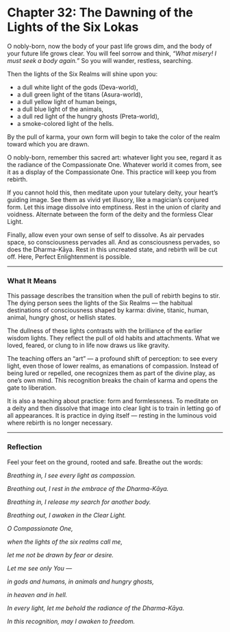 # Chapter 32: The Dawning of the Lights of the Six Lokas

O nobly-born, now the body of your past life grows dim, and the body of your future life grows clear. You will feel sorrow and think, *“What misery! I must seek a body again.”* So you will wander, restless, searching.

Then the lights of the Six Realms will shine upon you:

* a dull white light of the gods (Deva-world),
* a dull green light of the titans (Asura-world),
* a dull yellow light of human beings,
* a dull blue light of the animals,
* a dull red light of the hungry ghosts (Preta-world),
* a smoke-colored light of the hells.

By the pull of karma, your own form will begin to take the color of the realm toward which you are drawn.

O nobly-born, remember this sacred art: whatever light you see, regard it as the radiance of the Compassionate One. Whatever world it comes from, see it as a display of the Compassionate One. This practice will keep you from rebirth.

If you cannot hold this, then meditate upon your tutelary deity, your heart’s guiding image. See them as vivid yet illusory, like a magician’s conjured form. Let this image dissolve into emptiness. Rest in the union of clarity and voidness. Alternate between the form of the deity and the formless Clear Light.

Finally, allow even your own sense of self to dissolve. As air pervades space, so consciousness pervades all. And as consciousness pervades, so does the Dharma-Kāya. Rest in this uncreated state, and rebirth will be cut off. Here, Perfect Enlightenment is possible.

---

### What It Means

This passage describes the transition when the pull of rebirth begins to stir. The dying person sees the lights of the Six Realms — the habitual destinations of consciousness shaped by karma: divine, titanic, human, animal, hungry ghost, or hellish states.

The dullness of these lights contrasts with the brilliance of the earlier wisdom lights. They reflect the pull of old habits and attachments. What we loved, feared, or clung to in life now draws us like gravity.

The teaching offers an “art” — a profound shift of perception: to see every light, even those of lower realms, as emanations of compassion. Instead of being lured or repelled, one recognizes them as part of the divine play, as one’s own mind. This recognition breaks the chain of karma and opens the gate to liberation.

It is also a teaching about practice: form and formlessness. To meditate on a deity and then dissolve that image into clear light is to train in letting go of all appearances. It is practice in dying itself — resting in the luminous void where rebirth is no longer necessary.

---

### Reflection

Feel your feet on the ground, rooted and safe. Breathe out the words:

*Breathing in, I see every light as compassion.*

*Breathing out, I rest in the embrace of the Dharma-Kāya.*

*Breathing in, I release my search for another body.*

*Breathing out, I awaken in the Clear Light.*

*O Compassionate One,*

*when the lights of the six realms call me,*

*let me not be drawn by fear or desire.*

*Let me see only You —*

*in gods and humans, in animals and hungry ghosts,*

*in heaven and in hell.*

*In every light, let me behold the radiance of the Dharma-Kāya.*

*In this recognition, may I awaken to freedom.*
